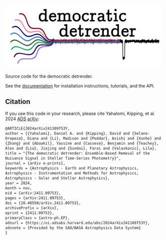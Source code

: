 ![](https://github.com/dyahalomi/democratic_detrender/blob/main/logo.png)

Source code for the democratic detrender.

See the [documentation](https://democratic-detrender.readthedocs.io/en/latest/) for 
installation instructions, tutorials, and the API.

## Citation

If you use this code in your research, please cite Yahalomi, Kipping, et al. 2024 [ADS](https://ui.adsabs.harvard.edu/abs/2024arXiv241109753Y/abstract) [arXiv](https://arxiv.org/abs/2411.09753):

    @ARTICLE{2024arXiv241109753Y,
    author = {{Yahalomi}, Daniel A. and {Kipping}, David and {Solano-Oropeza}, Diana and {Li}, Madison and {Poddar}, Avishi and {Xunhe} and {Zhang} and {Abaakil}, Yassine and {Cassese}, Benjamin and {Teachey}, Alex and {Liu}, Jiajing and {Sundai}, Farai and {Valaskovic}, Lila},
    title = "{The democratic detrender: Ensemble-Based Removal of the Nuisance Signal in Stellar Time-Series Photometry}",
    journal = {arXiv e-prints},
    keywords = {Astrophysics - Earth and Planetary Astrophysics, Astrophysics - Instrumentation and Methods for Astrophysics, Astrophysics - Solar and Stellar Astrophysics},
    year = 2024,
    month = nov,
    eid = {arXiv:2411.09753},
    pages = {arXiv:2411.09753},
    doi = {10.48550/arXiv.2411.09753},
    archivePrefix = {arXiv},
    eprint = {2411.09753},
    primaryClass = {astro-ph.EP},
    adsurl = {https://ui.adsabs.harvard.edu/abs/2024arXiv241109753Y},
    adsnote = {Provided by the SAO/NASA Astrophysics Data System}
    }
